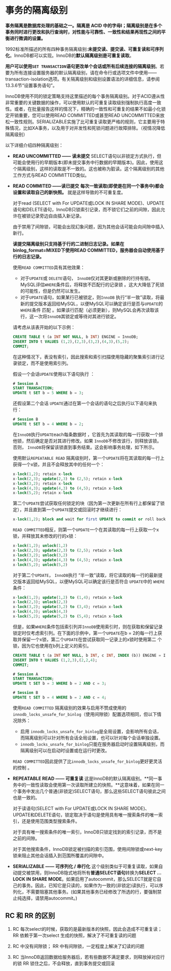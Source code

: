 # 事务的隔离级别

**事务隔离是数据库处理的基础之一。隔离是 ACID 中的字母I；隔离级别是在多个事务同时进行更改和执行查询时，对性能与可靠性、一致性和结果再现性之间的平衡进行微调的设置。**

1992标准所描述的所有四种事务隔离级别:**未提交读、提交读、可重复读和可序列化**。InnoDB都可以实现。InnoDB的**默认隔离级别是可重复读取**。



**用户可以使用`SET TRANSACTION`语句更改单个会话或所有后续连接的隔离级别**。若要为所有连接设置服务器的默认隔离级别，请在命令行或选项文件中使用——transaction-isolation选项。有关隔离级别和级别设置语法的详细信息，请参阅13.3.6节“设置事务语句”。



InnoDB使用不同的锁定策略支持这里描述的每个事务隔离级别。对于ACID遵从性非常重要的关键数据的操作，可以使用默认的可重复读取级别强制执行高度一致性。或者，在批量报告这样的情况下，精确的一致性和可重复的结果不如最小化锁定开销重要，您可以使用READ COMMITTED或甚至READ UNCOMMITTED来放松一致性规则。SERIALIZABLE实施了比可重复读取更严格的规则，它主要用于特殊情况，比如XA事务，以及用于对并发性和死锁问题进行故障排除。（视情况降低隔离级别）

以下详细介绍四种隔离级别：

- **READ UNCOMMITTED —— 读未提交**
  SELECT语句以非锁定方式执行，但可能会使用行的早期版本(即未提交事务中行数据的早期版本)。因此，使用这个隔离级别，这样的读取是不一致的。这也被称为脏读。这个隔离级别的其他工作方式与READ COMMITTED类似。

- **READ COMMITED ——读已提交**
  **每次一致读取(即使是在同一个事务中)都会设置和读取自己的新快照。** 就是这样导致的不可重复度。

  

  对于read (SELECT with For UPDATE或LOCK IN SHARE MODE)、UPDATE语句和DELETE语句，InnoDB只锁索引记录，而不锁它们之前的间隙，因此允许在被锁记录旁边自由插入新记录。

  

  由于禁用了间隙锁，可能会出现幻象问题，因为其他会话可能会向间隙中插入新行。

  

  **读提交隔离级别只支持基于行的二进制日志记录。如果在binlog_format=MIXED下使用READ COMMITTED，服务器会自动使用基于行的日志记录。**

  使用`READ COMMITTED`具有其他效果：

  - 对于`UPDATE`或 `DELETE`语句， `InnoDB`仅对其更新或删除的行持有锁。MySQL评估`WHERE`条件后，将释放不匹配行的记录锁 。这大大降低了死锁的可能性，但是仍然可以发生。
  - 对于`UPDATE`语句，如果某行已被锁定，则`InnoDB` 执行“半一致”读取，将最新的提交版本返回给MySQL，以便MySQL可以确定该行是否与`UPDATE`的`WHERE`条件 匹配 。如果该行匹配（必须更新），则MySQL会再次读取该行，这一次将`InnoDB`其锁定或等待对其进行锁定。

  请考虑从该表开始的以下示例：

  ```sql
  CREATE TABLE t (a INT NOT NULL, b INT) ENGINE = InnoDB;
  INSERT INTO t VALUES (1,2),(2,3),(3,2),(4,3),(5,2);
  COMMIT;
  ```

  在这种情况下，表没有索引，因此搜索和索引扫描使用隐藏的聚集索引进行记录锁定，而不是使用索引列。

  假设一个会话`UPDATE`使用以下语句执行 ：

  ```sql
  # Session A
  START TRANSACTION;
  UPDATE t SET b = 5 WHERE b = 3;
  ```

  还假设第二个会话 `UPDATE`通过在第一个会话的语句之后执行以下语句来执行：

  ```sql
  # Session B
  UPDATE t SET b = 4 WHERE b = 2;
  ```

  在`InnoDB`执行`UPDATE`each每条数据时 ，它首先为其读取的每一行获取一个排他锁，然后确定是否对其进行修改。如果 `InnoDB`不修改该行，则释放该锁。否则， `InnoDB`将保留该锁直到事务结束。这会影响事务处理，如下所示。

  使用默认`REPEATABLE READ` 隔离级别时，第一个`UPDATE`将在其读取的每一行上获得一个x锁，并且不会释放其中的任何一个：

  ```sql
  x-lock(1,2); retain x-lock
  x-lock(2,3); update(2,3) to (2,5); retain x-lock
  x-lock(3,2); retain x-lock
  x-lock(4,3); update(4,3) to (4,5); retain x-lock
  x-lock(5,2); retain x-lock
  ```

  第二个`UPDATE`尝试获取任何锁定的块（因为第一次更新在所有行上都保留了锁定），并且直到第一个`UPDATE`提交或回滚时才继续进行：

  ```sql
  x-lock(1,2); block and wait for first UPDATE to commit or roll back
  ```

  `READ COMMITTED`相反，则第一个`UPDATE`一个在其读取的每一行上获取一个x锁，并释放其未修改的行的x锁：

  ```sql
  x-lock(1,2); unlock(1,2)
  x-lock(2,3); update(2,3) to (2,5); retain x-lock
  x-lock(3,2); unlock(3,2)
  x-lock(4,3); update(4,3) to (4,5); retain x-lock
  x-lock(5,2); unlock(5,2)
  ```

  对于第二个`UPDATE`， `InnoDB`执行 “半一致”读取，将它读取的每一行的最新提交版本返回给MySQL，以便MySQL可以确定该行是否符合 `UPDATE`中的 `WHERE`条件：

  ```sql
  x-lock(1,2); update(1,2) to (1,4); retain x-lock
  x-lock(2,3); unlock(2,3)
  x-lock(3,2); update(3,2) to (3,4); retain x-lock
  x-lock(4,3); unlock(4,3)
  x-lock(5,2); update(5,2) to (5,4); retain x-lock
  ```

  但是，如果`WHERE`条件包括索引列并`InnoDB`使用索引时，则在获取和保留记录锁定时仅考虑索引列。在下面的示例中，第一个`UPDATE`在b = 2的每一行上获取并保留一个x锁，第二个`UPDATE`在尝试获取同一记录上的x锁时使用第二 个锁，因为它也使用在b列上定义的索引。

  ```sql
  CREATE TABLE t (a INT NOT NULL, b INT, c INT, INDEX (b)) ENGINE = InnoDB;
  INSERT INTO t VALUES (1,2,3),(2,2,4);
  COMMIT;
  
  # Session A
  START TRANSACTION;
  UPDATE t SET b = 3 WHERE b = 2 AND c = 3;
  
  # Session B
  UPDATE t SET b = 4 WHERE b = 2 AND c = 4;
  ```

  使用`READ COMMITTED` 隔离级别的效果与启用不赞成使用的 `innodb_locks_unsafe_for_binlog`（使用间隙锁）配置选项相同，但以下情况除外：

  - 启用 `innodb_locks_unsafe_for_binlog`是全局设置，会影响所有会话，而隔离级别可以针对所有会话全局设置，也可以针对每个会话单独设置。
  - `innodb_locks_unsafe_for_binlog`只能在服务器启动时设置隔离级别，而隔离级别可以在启动时设置或在运行时更改。

  `READ COMMITTED`因此提供了比`innodb_locks_unsafe_for_binlog`更好更灵活的控制 。

- **REPEATABLE READ —— 可重复读**
  这是InnoDB的默认隔离级别。**同一事务中的一致性读取会使用第一次读取所建立的快照。**这意味着，如果在同一个事务中发出几个普通(非锁定)SELECT语句，那么这些SELECT语句彼此之间也是一致的。

  

  对于读语句(SELECT with For UPDATE或LOCK IN SHARE MODE)、UPDATE和DELETE语句，锁定取决于语句是使用具有唯一搜索条件的唯一索引，还是使用范围类型搜索条件。

  

  对于具有唯一搜索条件的唯一索引，InnoDB只锁定找到的索引记录，而不是之前的间隙。

  

  对于其他搜索条件，InnoDB锁定被扫描的索引范围，使用间隙锁或next-key锁来阻止其他会话插入到范围所覆盖的间隙中。

- **SERIALIZABLE —— 可序列化 / 串行化**
  这个级别类似于可重复读取，如果自动提交被禁用，则InnoDB隐式地将所有**普通SELECT语句**转换为**SELECT ... LOCK IN SHARE MODE**。如果启用了autocommit，那么SELECT就是它自己的事务。因此，已知它是只读的，如果作为一致的(非锁定)读执行，可以序列化，不需要阻塞其他事务。(如果其他事务已经修改了所选的行，要强制禁止纯选择，请禁用autocommit。)

## RC 和 RR 的区别

1. RC 每次select的时候，获取的是最新版本的快照，因此会造成不可重复读；
   RR 依赖于第一次select 生成的快照，解决了不可重复读的问题

2. RC 中没有间隙锁；
   RR 中有间隙锁，一定程度上解决了幻读的问题

3. RC 当InnoDB返回数据给服务器后，若有些数据不满足要求，则释放掉对应行的锁
   RR 锁住之后，不会释放，直到事务提交或回滚
